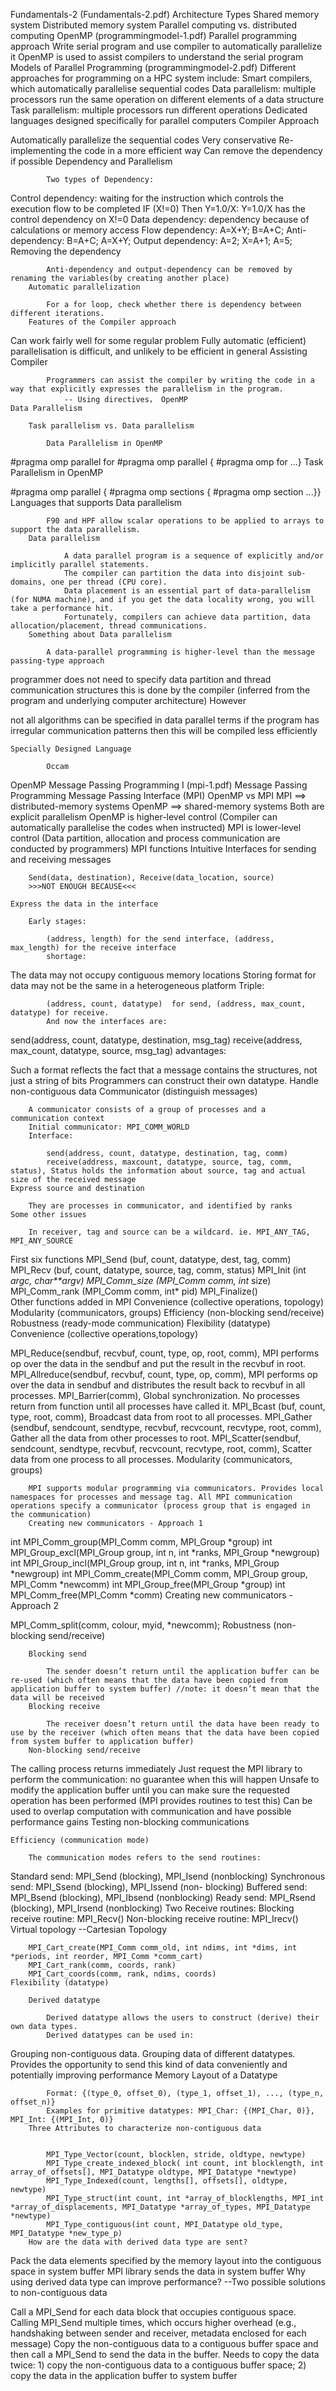 Fundamentals-2 (Fundamentals-2.pdf)
Architecture Types
Shared memory system
Distributed memory system
Parallel computing vs. distributed computing
OpenMP (programmingmodel-1.pdf)
Parallel programming approach
Write serial program and use compiler to automatically parallelize it
OpenMP is used to assist compilers to understand the serial program
Models of Parallel Programming (programmingmodel-2.pdf)
Different approaches for programming on a HPC system include:
Smart compilers, which automatically parallelise sequential codes
Data parallelism: multiple processors run the same operation on different elements of a data structure
Task parallelism: multiple processors run different operations
Dedicated languages designed specifically for parallel computers
    Compiler Approach

Automatically parallelize the sequential codes 
Very conservative 
Re-implementing the code in a more efficient way 
Can remove the dependency if possible
        Dependency and Parallelism

            Two types of Dependency:

Control dependency: waiting for the instruction which controls the execution flow to be completed 
IF (X!=0) Then Y=1.0/X: Y=1.0/X has the control dependency on X!=0
Data dependency: dependency because of calculations or memory access 
Flow dependency: A=X+Y; B=A+C; 
Anti-dependency: B=A+C; A=X+Y; 
Output dependency: A=2; X=A+1; A=5;
        Removing the dependency

            Anti-dependency and output-dependency can be removed by renaming the variables(by creating another place)
        Automatic parallelization

            For a for loop, check whether there is dependency between different iterations.
        Features of the Compiler approach

Can work fairly well for some regular problem
Fully automatic (efficient) parallelisation is difficult, and unlikely to be efficient in general
        Assisting Compiler

            Programmers can assist the compiler by writing the code in a way that explicitly expresses the parallelism in the program.
                -- Using directives， OpenMP
    Data Parallelism

        Task parallelism vs. Data parallelism

            Data Parallelism in OpenMP

#pragma omp parallel for
#pragma omp parallel { #pragma omp for ...}
            Task Parallelism in OpenMP

#pragma omp parallel { #pragma omp sections { #pragma omp section ...}}
        Languages that supports Data parallelism

            F90 and HPF allow scalar operations to be applied to arrays to support the data parallelism.
        Data parallelism

                A data parallel program is a sequence of explicitly and/or implicitly parallel statements.
                The compiler can partition the data into disjoint sub- domains, one per thread (CPU core).  
                Data placement is an essential part of data-parallelism (for NUMA machine), and if you get the data locality wrong, you will take a performance hit. 
                Fortunately, compilers can achieve data partition, data allocation/placement, thread communications.
        Something about Data parallelism

            A data-parallel programming is higher-level than the message passing-type approach
programmer does not need to specify data partition and thread communication structures
this is done by the compiler (inferred from the program and underlying computer architecture) 
            However

not all algorithms can be specified in data parallel terms
if the program has irregular communication patterns then this will be compiled less efficiently

    Specially Designed Language

            Occam
OpenMP
Message Passing Programming I (mpi-1.pdf)
Message Passing Programming
Message Passing Interface (MPI)
OpenMP vs MPI
MPI ==> distributed-memory systems
OpenMP ==>  shared-memory systems
Both are explicit parallelism
OpenMP is higher-level control (Compiler can automatically parallelise the codes when instructed)
MPI is lower-level control (Data partition, allocation and process communication are conducted by programmers)
MPI functions
    Intuitive Interfaces for sending and receiving messages

        Send(data, destination), Receive(data_location, source) 
        >>>NOT ENOUGH BECAUSE<<<

    Express the data in the interface

        Early stages:

            (address, length) for the send interface, (address, max_length) for the receive interface
            shortage:

The data may not occupy contiguous memory locations
Storing format for data may not be the same in a heterogeneous platform
        Triple:

            (address, count, datatype)  for send, (address, max_count, datatype) for receive.
            And now the interfaces are:

send(address, count, datatype, destination, msg_tag)
receive(address, max_count, datatype, source, msg_tag) 
            advantages:

Such a format reflects the fact that a message contains the structures, not just a string of bits
Programmers can construct their own datatype. Handle non-contiguous data
    Communicator (distinguish messages)

        A communicator consists of a group of processes and a communication context 
        Initial communicator: MPI_COMM_WORLD
        Interface: 

            send(address, count, datatype, destination, tag, comm)
            receive(address, maxcount, datatype, source, tag, comm, status), Status holds the information about source, tag and actual size of the received message
    Express source and destination

        They are processes in communicator, and identified by ranks
    Some other issues

        In receiver, tag and source can be a wildcard. ie. MPI_ANY_TAG, MPI_ANY_SOURCE
First six functions
MPI_Send (buf, count, datatype, dest, tag, comm)
MPI_Recv (buf, count, datatype, source, tag, comm, status)
MPI_Init (int *argc, char**argv)
MPI_Comm_size (MPI_Comm comm, int* size)
MPI_Comm_rank (MPI_Comm comm, int* pid)
MPI_Finalize()    
Other functions added in MPI
Convenience (collective operations, topology)
Modularity (communicators, groups)
Efficiency (non-blocking send/receive)
Robustness (ready-mode communication)
Flexibility (datatype)
    Convenience (collective operations,topology)

MPI_Reduce(sendbuf, recvbuf, count, type, op, root, comm), MPI performs op over the data in the sendbuf and put the result in the recvbuf in root.
MPI_Allreduce(sendbuf, recvbuf, count, type, op, comm), MPI performs op over the data in sendbuf and distributes the result back to recvbuf in all processes.
MPI_Barrier(comm), Global synchronization. No processes return from function until all processes have called it.
MPI_Bcast (buf, count, type, root, comm), Broadcast data from root to all processes.
MPI_Gather (sendbuf, sendcount, sendtype, recvbuf, recvcount, recvtype, root, comm), Gather all the data from other processes to root.
MPI_Scatter(sendbuf, sendcount, sendtype, recvbuf, recvcount, recvtype, root, comm), Scatter data from one process to all processes.
    Modularity (communicators, groups)

        MPI supports modular programming via communicators. Provides local namespaces for processes and message tag. All MPI communication operations specify a communicator (process group that is engaged in the communication)
        Creating new communicators - Approach 1

int MPI_Comm_group(MPI_Comm comm, MPI_Group *group) 
int MPI_Group_excl(MPI_Group group, int n, int *ranks, MPI_Group *newgroup) 
int MPI_Group_incl(MPI_Group group, int n, int *ranks, MPI_Group *newgroup) 
int MPI_Comm_create(MPI_Comm comm, MPI_Group group, MPI_Comm *newcomm) 
int MPI_Group_free(MPI_Group *group) int MPI_Comm_free(MPI_Comm *comm)
        Creating new communicators - Approach 2

MPI_Comm_split(comm, colour, myid, *newcomm);
    Robustness (non-blocking send/receive)

        Blocking send

            The sender doesn’t return until the application buffer can be re-used (which often means that the data have been copied from application buffer to system buffer) //note: it doesn’t mean that the data will be received
        Blocking receive

            The receiver doesn’t return until the data have been ready to use by the receiver (which often means that the data have been copied from system buffer to application buffer)
        Non-blocking send/receive

The calling process returns immediately
Just request the MPI library to perform the communication: no guarantee when this will happen
Unsafe to modify the application buffer until you can make sure the requested operation has been performed (MPI provides routines to test this)
Can be used to overlap computation with communication and have possible performance gains
        Testing non-blocking communications

    Efficiency (communication mode)

        The communication modes refers to the send routines:
Standard send: MPI_Send (blocking), MPI_Isend (nonblocking) 
Synchronous send: MPI_Ssend (blocking), MPI_Issend (non- blocking) 
Buffered send: MPI_Bsend (blocking), MPI_Ibsend (nonblocking) 
Ready send: MPI_Rsend (blocking), MPI_Irsend (nonblocking)
        Two Receive routines:
Blocking receive routine: MPI_Recv() 
Non-blocking receive routine: MPI_Irecv() 
    Virtual topology --Cartesian Topology

        MPI_Cart_create(MPI_Comm comm_old, int ndims, int *dims, int *periods, int reorder, MPI_Comm *comm_cart)
        MPI_Cart_rank(comm, coords, rank) 
        MPI_Cart_coords(comm, rank, ndims, coords)
    Flexibility (datatype)

        Derived datatype

            Derived datatype allows the users to construct (derive) their own data types.
            Derived datatypes can be used in:
Grouping non-contiguous data.
Grouping data of different datatypes.
            Provides the opportunity to send this kind of data conveniently and potentially improving performance
        Memory Layout of a Datatype

            Format: {(type_0, offset_0), (type_1, offset_1), ..., (type_n, offset_n)} 
            Examples for primitive datatypes: MPI_Char: {(MPI_Char, 0)}, MPI_Int: {(MPI_Int, 0)}
        Three Attributes to characterize non-contiguous data

            
            MPI_Type_Vector(count, blocklen, stride, oldtype, newtype)
            MPI_Type_create_indexed_block( int count, int blocklength, int array_of_offsets[], MPI_Datatype oldtype, MPI_Datatype *newtype)
            MPI_Type_Indexed(count, lengths[], offsets[], oldtype, newtype)
            MPI_Type_struct(int count, int *array_of_blocklengths, MPI_int *array_of_displacements, MPI_Datatype *array_of_types, MPI_Datatype *newtype)
            MPI_Type_contiguous(int count, MPI_Datatype old_type, MPI_Datatype *new_type_p)
        How are the data with derived data type are sent?

Pack the data elements specified by the memory layout into the contiguous space in system buffer
MPI library sends the data in system buffer
        Why using derived data type can improve performance?  --Two possible solutions to non-contiguous data

Call a MPI_Send for each data block that occupies contiguous space. Calling MPI_Send multiple times, which occurs higher overhead (e.g., handshaking between sender and receiver, metadata enclosed for each message)
Copy the non-contiguous data to a contiguous buffer space and then call a MPI_Send to send the data in the buffer. Needs to copy the data twice: 1) copy the non-contiguous data to a contiguous buffer space; 2) copy the data in the application buffer to system buffer

